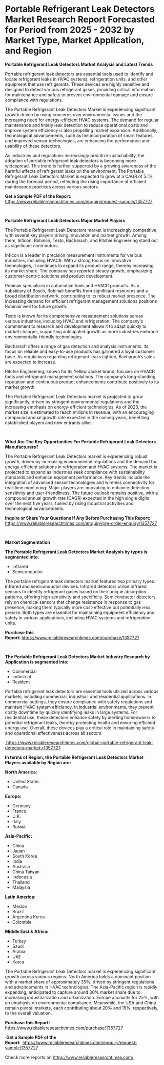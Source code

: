 <p><h1>Portable Refrigerant Leak Detectors Market Research Report Forecasted for Period from 2025 -  2032 by Market Type, Market Application, and Region</h1></p><p><strong>Portable Refrigerant Leak Detectors Market Analysis and Latest Trends</strong></p>
<p><p>Portable refrigerant leak detectors are essential tools used to identify and locate refrigerant leaks in HVAC systems, refrigeration units, and other equipment that use refrigerants. These devices are highly sensitive and designed to detect various refrigerant gases, providing critical information for maintenance and safety to prevent environmental damage and ensure compliance with regulations.</p><p>The Portable Refrigerant Leak Detectors Market is experiencing significant growth driven by rising concerns over environmental issues and the increasing need for energy-efficient HVAC systems. The demand for regular maintenance and timely leak detection to reduce operational costs and improve system efficiency is also propelling market expansion. Additionally, technological advancements, such as the incorporation of smart features and improved sensor technologies, are enhancing the performance and usability of these detectors.</p><p>As industries and regulations increasingly prioritize sustainability, the adoption of portable refrigerant leak detectors is becoming more widespread. This trend is further supported by a growing awareness of the harmful effects of refrigerant leaks on the environment. The Portable Refrigerant Leak Detectors Market is expected to grow at a CAGR of 5.1% during the forecast period, reflecting the rising importance of efficient maintenance practices across various sectors.</p></p>
<p><strong>Get a Sample PDF of the Report:&nbsp;</strong> <a href="https://www.reliableresearchtimes.com/enquiry/request-sample/1357727?utm_campaign=3070&utm_medium=2&utm_source=Github&utm_content=ia&utm_term=11042025&utm_id=portable-refrigerant-leak-detectors">https://www.reliableresearchtimes.com/enquiry/request-sample/1357727</a></p>
<p>&nbsp;</p>
<p><strong>Portable Refrigerant Leak Detectors Major Market Players</strong></p>
<p><p>The Portable Refrigerant Leak Detectors market is increasingly competitive, with several key players driving innovation and market growth. Among them, Inficon, Robinair, Testo, Bacharach, and Ritchie Engineering stand out as significant contributors.</p><p>Inficon is a leader in precision measurement instruments for various industries, including HVACR. With a strong focus on innovative technologies, it continues to expand its product range, thereby increasing its market share. The company has reported steady growth, emphasizing customer-centric solutions and product development.</p><p>Robinair specializes in automotive tools and HVACR products. As a subsidiary of Bosch, Robinair benefits from significant resources and a broad distribution network, contributing to its robust market presence. The increasing demand for efficient refrigerant management solutions positions Robinair well for future growth.</p><p>Testo is known for its comprehensive measurement solutions across various industries, including HVAC and refrigeration. The company's commitment to research and development allows it to adapt quickly to market changes, supporting anticipated growth as more industries embrace environmentally-friendly technologies.</p><p>Bacharach offers a range of gas detection and analysis instruments. Its focus on reliable and easy-to-use products has garnered a loyal customer base. As regulations regarding refrigerant leaks tighten, Bacharach’s sales are expected to increase.</p><p>Ritchie Engineering, known for its Yellow Jacket brand, focuses on HVACR tools and refrigerant management solutions. The company’s long-standing reputation and continuous product enhancements contribute positively to its market growth.</p><p>The Portable Refrigerant Leak Detectors market is projected to grow significantly, driven by stringent environmental regulations and the increasing emphasis on energy-efficient technologies. As of 2023, the market size is estimated to reach millions in revenue, with an encouraging compound annual growth rate expected in the coming years, benefiting established players and new entrants alike.</p></p>
<p>&nbsp;</p>
<p><strong>What Are The Key Opportunities For Portable Refrigerant Leak Detectors Manufacturers?</strong></p>
<p><p>The Portable Refrigerant Leak Detectors market is experiencing robust growth, driven by increasing environmental regulations and the demand for energy-efficient solutions in refrigeration and HVAC systems. The market is projected to expand as industries seek compliance with sustainability standards and enhance equipment performance. Key trends include the integration of advanced sensor technologies and wireless connectivity for real-time monitoring. Major players are innovating to enhance detection sensitivity and user-friendliness. The future outlook remains positive, with a compound annual growth rate (CAGR) expected in the high single digits over the next five years, fueled by rising industrial activities and technological advancements.</p></p>
<p><strong>Inquire or Share Your Questions If Any Before Purchasing This Report:</strong> <a href="https://www.reliableresearchtimes.com/enquiry/pre-order-enquiry/1357727?utm_campaign=3070&utm_medium=2&utm_source=Github&utm_content=ia&utm_term=11042025&utm_id=portable-refrigerant-leak-detectors">https://www.reliableresearchtimes.com/enquiry/pre-order-enquiry/1357727</a></p>
<p>&nbsp;</p>
<p><strong>Market Segmentation</strong></p>
<p><strong>The Portable Refrigerant Leak Detectors Market Analysis by types is segmented into:</strong></p>
<p><ul><li>Infrared</li><li>Semiconductor</li></ul></p>
<p><p>The portable refrigerant leak detectors market features two primary types: infrared and semiconductor devices. Infrared detectors utilize infrared sensors to identify refrigerant gases based on their unique absorption patterns, offering high sensitivity and specificity. Semiconductor detectors rely on chemical sensors that change resistance in response to gas presence, making them typically more cost-effective but potentially less precise. Both types are essential for maintaining equipment efficiency and safety in various applications, including HVAC systems and refrigeration units.</p></p>
<p><strong>Purchase this Report:&nbsp;</strong><a href="https://www.reliableresearchtimes.com/purchase/1357727?utm_campaign=3070&utm_medium=2&utm_source=Github&utm_content=ia&utm_term=11042025&utm_id=portable-refrigerant-leak-detectors">https://www.reliableresearchtimes.com/purchase/1357727</a></p>
<p>&nbsp;</p>
<p><strong>The Portable Refrigerant Leak Detectors Market Industry Research by Application is segmented into:</strong></p>
<p><ul><li>Commercial</li><li>Industrial</li><li>Resident</li></ul></p>
<p><p>Portable refrigerant leak detectors are essential tools utilized across various markets, including commercial, industrial, and residential applications. In commercial settings, they ensure compliance with safety regulations and maintain HVAC system efficiency. In industrial environments, they prevent costly downtime by quickly identifying leaks in large systems. For residential use, these detectors enhance safety by alerting homeowners to potential refrigerant leaks, thereby protecting health and ensuring efficient energy use. Overall, these devices play a critical role in maintaining safety and operational effectiveness across all sectors.</p></p>
<p><a href="https://www.reliableresearchtimes.com/global-portable-refrigerant-leak-detectors-market-r1357727?utm_campaign=3070&utm_medium=2&utm_source=Github&utm_content=ia&utm_term=11042025&utm_id=portable-refrigerant-leak-detectors">&nbsp;https://www.reliableresearchtimes.com/global-portable-refrigerant-leak-detectors-market-r1357727</a></p>
<p><strong>In terms of Region, the Portable Refrigerant Leak Detectors Market Players available by Region are:</strong></p>
<p>
    <p> <strong> North America: </strong>
        <ul>
            <li>United States</li>
            <li>Canada</li>
        </ul>
        </p> 
    <p> <strong> Europe: </strong>
        <ul>
            <li>Germany</li>
            <li>France</li>
            <li>U.K.</li>
            <li>Italy</li>
            <li>Russia</li>
        </ul>
        </p> 
    <p> <strong> Asia-Pacific: </strong>
        <ul>
            <li>China</li>
            <li>Japan</li>
            <li>South Korea</li>
            <li>India</li>
            <li>Australia</li>
            <li>China Taiwan</li>
            <li>Indonesia</li>
            <li>Thailand</li>
            <li>Malaysia</li>
        </ul>
        </p> 
    <p> <strong> Latin America: </strong>
        <ul>
            <li>Mexico</li>
            <li>Brazil</li>
            <li>Argentina Korea</li>
            <li>Colombia</li>
        </ul>
        </p> 
    <p> <strong> Middle East & Africa: </strong>
        <ul>
            <li>Turkey</li>
            <li>Saudi</li>
            <li>Arabia</li>
            <li>UAE</li>
            <li>Korea</li>
        </ul>
    </p>
    </p>
<p><p>The Portable Refrigerant Leak Detectors market is experiencing significant growth across various regions. North America holds a dominant position with a market share of approximately 35%, driven by stringent regulations and advancements in HVAC technologies. The Asia-Pacific region is rapidly expanding, anticipated to capture around 30% market share due to increasing industrialization and urbanization. Europe accounts for 25%, with an emphasis on environmental compliance. Meanwhile, the USA and China remain pivotal markets, each contributing about 20% and 15%, respectively, to the overall valuation.</p></p>
<p><strong>Purchase this Report: </strong><a href="https://www.reliableresearchtimes.com/purchase/1357727?utm_campaign=3070&utm_medium=2&utm_source=Github&utm_content=ia&utm_term=11042025&utm_id=portable-refrigerant-leak-detectors">https://www.reliableresearchtimes.com/purchase/1357727</a></p>
<p>&nbsp;<strong>Get a Sample PDF of the Report:&nbsp;&nbsp;</strong><a href="https://www.reliableresearchtimes.com/enquiry/request-sample/1357727?utm_campaign=3070&utm_medium=2&utm_source=Github&utm_content=ia&utm_term=11042025&utm_id=portable-refrigerant-leak-detectors">https://www.reliableresearchtimes.com/enquiry/request-sample/1357727</a></p>
<p><strong></strong></p>
<p>Check more reports on <a href="https://www.reliableresearchtimes.com/?utm_campaign=3070&utm_medium=2&utm_source=Github&utm_content=ia&utm_term=11042025&utm_id=portable-refrigerant-leak-detectors">https://www.reliableresearchtimes.com/</a></p>